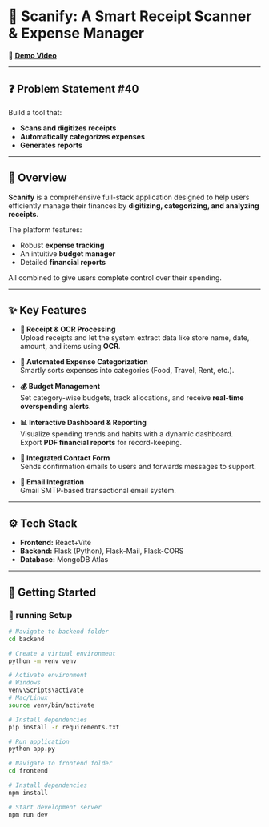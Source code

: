 # 📲 Scanify: A Smart Receipt Scanner & Expense Manager

🎥 **[Demo Video](https://drive.google.com/file/d/1UPdpdwv-02dSAKvXMcrG6ejsncTUs_LF/view?usp=sharing)**

---


## ❓ Problem Statement #40
Build a tool that:
- **Scans and digitizes receipts**  
- **Automatically categorizes expenses**  
- **Generates reports**  

---


## 📌 Overview
**Scanify** is a comprehensive full-stack application designed to help users efficiently manage their finances by **digitizing, categorizing, and analyzing receipts**.  

The platform features:
- Robust **expense tracking**
- An intuitive **budget manager**
- Detailed **financial reports**

All combined to give users complete control over their spending.

---



## ✨ Key Features

- **🧾 Receipt & OCR Processing**  
  Upload receipts and let the system extract data like store name, date, amount, and items using **OCR**.

- **📂 Automated Expense Categorization**  
  Smartly sorts expenses into categories (Food, Travel, Rent, etc.).

- **💰 Budget Management**  
  Set category-wise budgets, track allocations, and receive **real-time overspending alerts**.

- **📊 Interactive Dashboard & Reporting**  
  Visualize spending trends and habits with a dynamic dashboard.  
  Export **PDF financial reports** for record-keeping.

- **📨 Integrated Contact Form**  
  Sends confirmation emails to users and forwards messages to support.

- **📧 Email Integration**  
  Gmail SMTP-based transactional email system.

---

## ⚙️ Tech Stack
- **Frontend:** React+Vite
- **Backend:** Flask (Python), Flask-Mail, Flask-CORS  
- **Database:** MongoDB Atlas  


---

## 🚀 Getting Started

### 🔹 running Setup
```bash
# Navigate to backend folder
cd backend

# Create a virtual environment
python -m venv venv

# Activate environment
# Windows
venv\Scripts\activate
# Mac/Linux
source venv/bin/activate

# Install dependencies
pip install -r requirements.txt

# Run application
python app.py

# Navigate to frontend folder
cd frontend

# Install dependencies
npm install

# Start development server
npm run dev
